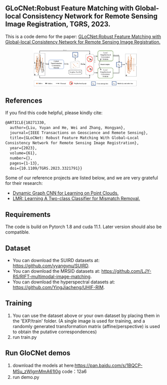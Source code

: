 ## GLoCNet:Robust Feature Matching with Global-local Consistency Network for Remote Sensing Image Registration, TGRS, 2023.
This is a code demo for the paper: [GLoCNet:Robust Feature Matching with Global-local Consistency Network for Remote Sensing Image Registration.](https://doi.org/10.1109/TGRS.2023.3321791)

<div align=center><img src="./fig/framework.png" width="65%" height="65%"></div>


## References
If you find this code helpful, please kindly cite:
```
@ARTICLE{10271330,
  author={Liu, Yuyan and He, Wei and Zhang, Hongyan},
  journal={IEEE Transactions on Geoscience and Remote Sensing}, 
  title={GLoCNet: Robust Feature Matching With Global–Local Consistency Network for Remote Sensing Image Registration}, 
  year={2023},
  volume={61},
  number={},
  pages={1-13},
  doi={10.1109/TGRS.2023.3321791}}
```

Some of our reference projects are listed below, and we are very grateful for their research:
* [Dynamic Graph CNN for Learning on Point Clouds.](https://github.com/WangYueFt/dgcnn)
* [LMR: Learning A Two-class Classifier for Mismatch Removal.](https://github.com/StaRainJ/LMR)

## Requirements
The code is build on Pytorch 1.8 and cuda 11.1. Later version should also be compatible.


## Dataset
* You can download the SUIRD datasets at: https://github.com/yyangynu/SUIRD.
* You can download the MRSID datasets at: https://github.com/LJY-RS/RIFT-multimodal-image-matching.
* You can download the hyperspectral datasets at: https://github.com/YingJiacheng/UHIF-RIM.

## Training
1. You can use the dataset above or your own dataset by placing them in the 'EXP/train' folder. (A single image is used for training, and a randomly generated transformation matrix (affine/perspective) is used to obtain the putative correspondences)
2. run train.py

## Run GloCNet demos
1. download the models at here:https://pan.baidu.com/s/1BQCP-MSu_zWlgmMmA61l0g 
code：12a6
2. run demo.py



